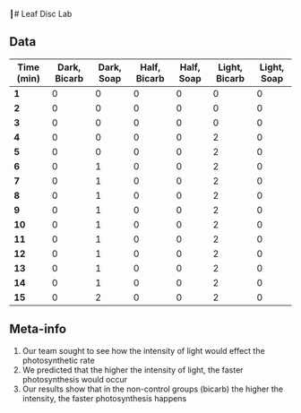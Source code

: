    ┃# Leaf Disc Lab
## Data
| Time (min) | Dark, Bicarb | Dark, Soap | Half, Bicarb | Half, Soap | Light, Bicarb | Light, Soap |
| ---------- | ------------ | ---------- | ------------ | ---------- | ------------- | ----------- |
| **1**      | 0            | 0          | 0            | 0          | 0             | 0           |
| **2**      | 0            | 0          | 0            | 0          | 0             | 0           |
| **3**      | 0            | 0          | 0            | 0          | 0             | 0           |
| **4**      | 0            | 0          | 0            | 0          | 2             | 0           |
| **5**      | 0            | 0          | 0            | 0          | 2             | 0           |
| **6**      | 0            | 1          | 0            | 0          | 2             | 0           |
| **7**      | 0            | 1          | 0            | 0          | 2             | 0           |
| **8**      | 0            | 1          | 0            | 0          | 2             | 0           |
| **9**      | 0            | 1          | 0            | 0          | 2             | 0           |
| **10**     | 0            | 1          | 0            | 0          | 2             | 0           |
| **11**     | 0            | 1          | 0            | 0          | 2             | 0           |
| **12**     | 0            | 1          | 0            | 0          | 2             | 0           |
| **13**     | 0            | 1          | 0            | 0          | 2             | 0           |
| **14**     | 0            | 1          | 0            | 0          | 2             | 0           |
| **15**     | 0            | 2          | 0            | 0          | 2             | 0           |

## Meta-info
1. Our team sought to see how the intensity of light would effect the photosynthetic rate
2. We predicted that the higher the intensity of light, the faster photosynthesis would occur
3. Our results show that in the non-control groups (bicarb) the higher the intensity, the faster photosynthesis happens
